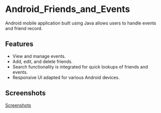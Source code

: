 # Android_Friends_and_Events

Android mobile application built using Java allows users to handle events and friend record.

## Features

- View and manage events.
- Add, edit, and delete friends.
- Search functionality is integrated for quick lookups of friends and events.
- Responsive UI adapted for various Android devices.

## Screenshots

[Screenshots](https://github.com/SpeedWagonClinic/Android_Friends_and_Events/tree/main/screenshots)



